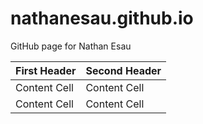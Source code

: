 # nathanesau.github.io
GitHub page for Nathan Esau

| First Header  | Second Header |
| ------------- | ------------- |
| Content Cell  | Content Cell  |
| Content Cell  | Content Cell  |
